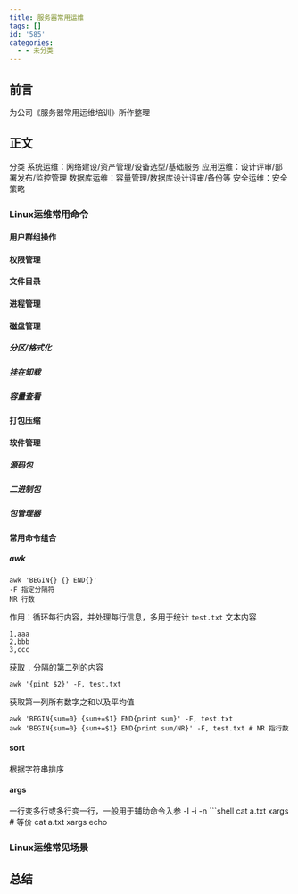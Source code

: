 ```yaml
---
title: 服务器常用运维
tags: []
id: '585'
categories:
  - - 未分类
---
```


## 前言

为公司《服务器常用运维培训》所作整理

## 正文

分类 系统运维：网络建设/资产管理/设备选型/基础服务 应用运维：设计评审/部署发布/监控管理 数据库运维：容量管理/数据库设计评审/备份等 安全运维：安全策略

### Linux运维常用命令

#### 用户群组操作

#### 权限管理

#### 文件目录

#### 进程管理

#### 磁盘管理

##### 分区/格式化

##### 挂在卸载

##### 容量查看

#### 打包压缩

#### 软件管理

##### 源码包

##### 二进制包

##### 包管理器

#### 常用命令组合

##### awk

```shell
awk 'BEGIN{} {} END{}'
-F 指定分隔符
NR 行数
```

作用：循环每行内容，并处理每行信息，多用于统计 `test.txt` 文本内容

```text
1,aaa
2,bbb
3,ccc
```

获取 `,` 分隔的第二列的内容

```shell
awk '{pint $2}' -F, test.txt
```

获取第一列所有数字之和以及平均值

```shell
awk 'BEGIN{sum=0} {sum+=$1} END{print sum}' -F, test.txt
awk 'BEGIN{sum=0} {sum+=$1} END{print sum/NR}' -F, test.txt # NR 指行数
```

#### sort

根据字符串排序

#### args

一行变多行或多行变一行，一般用于辅助命令入参 -I -i -n \`\`\`shell cat a.txt xargs # 等价 cat a.txt xargs echo

### Linux运维常见场景

## 总结